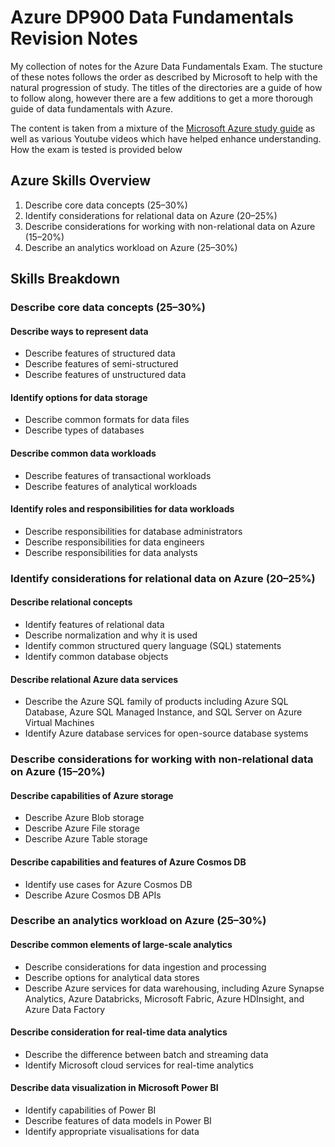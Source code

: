 # Azure DP900 Data Fundamentals Revision Notes
My collection of notes for the Azure Data Fundamentals Exam. The stucture of these notes follows the order as described by Microsoft to help with the natural progression of study. The titles of the directories are a guide of how to follow along, however there are a few additions to get a more thorough guide of data fundamentals with Azure.

The content is taken from a mixture of the [Microsoft Azure study guide](https://learn.microsoft.com/en-us/credentials/certifications/exams/dp-900/#two-ways-to-prepare) as well as various Youtube videos which have helped enhance understanding. How the exam is tested is provided below

## Azure Skills Overview
1. Describe core data concepts (25–30%)
2. Identify considerations for relational data on Azure (20–25%)
3. Describe considerations for working with non-relational data on Azure (15–20%)
4. Describe an analytics workload on Azure (25–30%)


## Skills Breakdown
### Describe core data concepts (25–30%)
#### Describe ways to represent data
* Describe features of structured data
* Describe features of semi-structured
* Describe features of unstructured data
#### Identify options for data storage
* Describe common formats for data files
* Describe types of databases
#### Describe common data workloads
* Describe features of transactional workloads
* Describe features of analytical workloads
#### Identify roles and responsibilities for data workloads
* Describe responsibilities for database administrators
* Describe responsibilities for data engineers
* Describe responsibilities for data analysts

### Identify considerations for relational data on Azure (20–25%)
#### Describe relational concepts
* Identify features of relational data
* Describe normalization and why it is used
* Identify common structured query language (SQL) statements
* Identify common database objects
#### Describe relational Azure data services
* Describe the Azure SQL family of products including Azure SQL Database, Azure SQL Managed Instance, and SQL Server on Azure Virtual Machines
* Identify Azure database services for open-source database systems
### Describe considerations for working with non-relational data on Azure (15–20%)
#### Describe capabilities of Azure storage
* Describe Azure Blob storage
* Describe Azure File storage
* Describe Azure Table storage
#### Describe capabilities and features of Azure Cosmos DB
* Identify use cases for Azure Cosmos DB
* Describe Azure Cosmos DB APIs

### Describe an analytics workload on Azure (25–30%)
#### Describe common elements of large-scale analytics
* Describe considerations for data ingestion and processing
* Describe options for analytical data stores
* Describe Azure services for data warehousing, including Azure Synapse Analytics, Azure Databricks, Microsoft Fabric, Azure HDInsight, and Azure Data Factory
#### Describe consideration for real-time data analytics
* Describe the difference between batch and streaming data
* Identify Microsoft cloud services for real-time analytics
#### Describe data visualization in Microsoft Power BI
* Identify capabilities of Power BI
* Describe features of data models in Power BI
* Identify appropriate visualisations for data